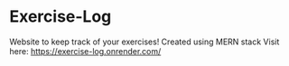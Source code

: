 # Exercise-Log
Website to keep track of your exercises!
Created using MERN stack
Visit here: https://exercise-log.onrender.com/
